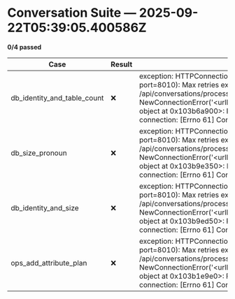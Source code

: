 # Conversation Suite — 2025-09-22T05:39:05.400586Z

**0/4 passed**

| Case | Result | Notes |
|------|--------|-------|
| db_identity_and_table_count | ❌ | exception: HTTPConnectionPool(host='localhost', port=8010): Max retries exceeded with url: /api/conversations/process (Caused by NewConnectionError('<urllib3.connection.HTTPConnection object at 0x103b6a900>: Failed to establish a new connection: [Errno 61] Connection refused')) |
| db_size_pronoun | ❌ | exception: HTTPConnectionPool(host='localhost', port=8010): Max retries exceeded with url: /api/conversations/process (Caused by NewConnectionError('<urllib3.connection.HTTPConnection object at 0x103b9e350>: Failed to establish a new connection: [Errno 61] Connection refused')) |
| db_identity_and_size | ❌ | exception: HTTPConnectionPool(host='localhost', port=8010): Max retries exceeded with url: /api/conversations/process (Caused by NewConnectionError('<urllib3.connection.HTTPConnection object at 0x103b9ed50>: Failed to establish a new connection: [Errno 61] Connection refused')) |
| ops_add_attribute_plan | ❌ | exception: HTTPConnectionPool(host='localhost', port=8010): Max retries exceeded with url: /api/conversations/process (Caused by NewConnectionError('<urllib3.connection.HTTPConnection object at 0x103b1e9e0>: Failed to establish a new connection: [Errno 61] Connection refused')) |